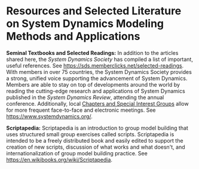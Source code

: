 # Resources and Selected Literature on System Dynamics Modeling Methods and Applications

<b>Seminal Textbooks and Selected Readings:</b> In addition to the articles shared here, the <i>System Dynamics Society</i> has compiled a list of important, useful references. See https://sds.memberclicks.net/selected-readings. With members in over 75 countries, the System Dynamics Society provides a strong, unified voice supporting the advancement of System Dynamics. Members are able to stay on top of developments around the world by reading the cutting-edge research and applications of System Dynamics published in the <i>System Dynamics Review</i>, attending the annual conference. Additionally, local <u>Chapters and Special Interest Groups</u> allow for more frequent face-to-face and electronic meetings. See https://www.systemdynamics.org/.

<b>Scriptapedia:</b> Scriptapedia is an introduction to group model building that uses structured small group exercises called scripts. Scriptapedia is intended to be a freely distributed book and easily edited to support the creation of new scripts, discussion of what works and what doesn't, and internationalization of group model building practice. See https://en.wikibooks.org/wiki/Scriptapedia.
